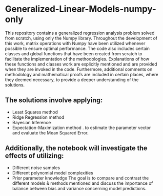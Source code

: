 # Generalized-Linear-Models-numpy-only
This repository contains a generalized regression analysis problem solved from scratch, using only the Numpy library. Throughout the development of this work, matrix operations with Numpy have been utilized whenever possible to ensure optimal performance. The code also includes certain classes and global functions that have been created from scratch to facilitate the implementation of the methodologies. Explanations of how these functions and classes work are explicitly mentioned and are provided when they are invoked in the code. Furthermore, additional comments on methodology and mathematical proofs are included in certain places, where they deemed necessary, to provide a deeper understanding of the solutions.

The solutions involve applying:
---
- Least Squares method
- Ridge Regression method
- Bayesian Inference
- Expectation-Maximization method .
to estimate the parameter vector and evaluate the Mean Squared Error.

Additionally, the notebook will investigate the effects of utilizing:
---
- Different noise samples
- Different polynomial model complexities
- Prior parameter knowledge
The goal is to compare and contrast the different models & methods mentioned and discuss the importance of balance between bias and variance concerning model predictions.
